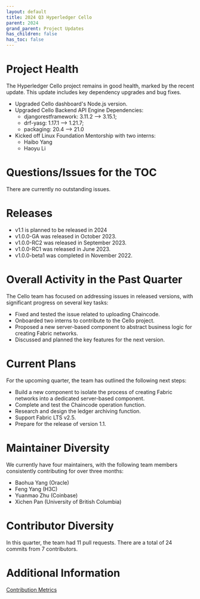 ```yaml
---
layout: default
title: 2024 Q3 Hyperledger Cello
parent: 2024
grand_parent: Project Updates
has_children: false
has_toc: false
---
```


# Project Health


The Hyperledger Cello project remains in good health, marked by the recent update. This update includes key dependency upgrades and bug fixes.

* Upgraded Cello dashboard's Node.js version.
* Upgraded Cello Backend API Engine Dependencies: 
  * djangorestframework: 3.11.2 --> 3.15.1;
  * drf-yasg: 1.17.1 --> 1.21.7;
  * packaging: 20.4 --> 21.0 
* Kicked off Linux Foundation Mentorship with two interns:
  * Haibo Yang
  * Haoyu Li


# Questions/Issues for the TOC

There are currently no outstanding issues.

# Releases

* v1.1 is planned to be released in 2024
* v1.0.0-GA was released in October 2023.
* v1.0.0-RC2 was released in September 2023.
* v1.0.0-RC1 was released in June 2023.
* v1.0.0-beta1 was completed in November 2022.

# Overall Activity in the Past Quarter

The Cello team has focused on addressing issues in released versions, with significant progress on several key tasks:

* Fixed and tested the issue related to uploading Chaincode.
* Onboarded two interns to contribute to the Cello project.
* Proposed a new server-based component to abstract business logic for creating Fabric networks.
* Discussed and planned the key features for the next version.


# Current Plans

For the upcoming quarter, the team has outlined the following next steps:

* Build a new component to isolate the process of creating Fabric networks into a dedicated server-based component.
* Complete and test the Chaincode operation function.
* Research and design the ledger archiving function.
* Support Fabric LTS v2.5.
* Prepare for the release of version 1.1.

# Maintainer Diversity

We currently have four maintainers, with the following team members consistently contributing for over three months:

* Baohua Yang (Oracle)
* Feng Yang (H3C)
* Yuanmao Zhu (Coinbase)
* Xichen Pan (University of British Columbia)

# Contributor Diversity

In this quarter, the team had 11 pull requests. There are a total of 24 commits from 7 contributors.

# Additional Information

[Contribution Metrics](https://insights.lfx.linuxfoundation.org/foundation/lf-decentralized-trust/overview/github?project=cello&routedFrom=Github&bestPractice=false&repository=all&dateFilters=Last%20Quarter&dateRange=2024-04-01%20to%202024-06-30&compare=PP&granularity=week&hideBots=true)

